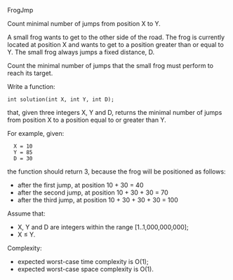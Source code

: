 FrogJmp

Count minimal number of jumps from position X to Y.

A small frog wants to get to the other side of the road. 
The frog is currently located at position X and wants to get to a position greater than or equal to Y. 
The small frog always jumps a fixed distance, D.

Count the minimal number of jumps that the small frog must perform to reach its target.

Write a function:
```
int solution(int X, int Y, int D);
```
that, given three integers X, Y and D, returns the minimal number of jumps from position X to a position equal to or greater than Y.

For example, given:
```
  X = 10
  Y = 85
  D = 30
```
the function should return 3, because the frog will be positioned as follows:

- after the first jump, at position 10 + 30 = 40
- after the second jump, at position 10 + 30 + 30 = 70
- after the third jump, at position 10 + 30 + 30 + 30 = 100

Assume that:

- X, Y and D are integers within the range [1..1,000,000,000];
- X ≤ Y.

Complexity:

- expected worst-case time complexity is O(1);
- expected worst-case space complexity is O(1).
